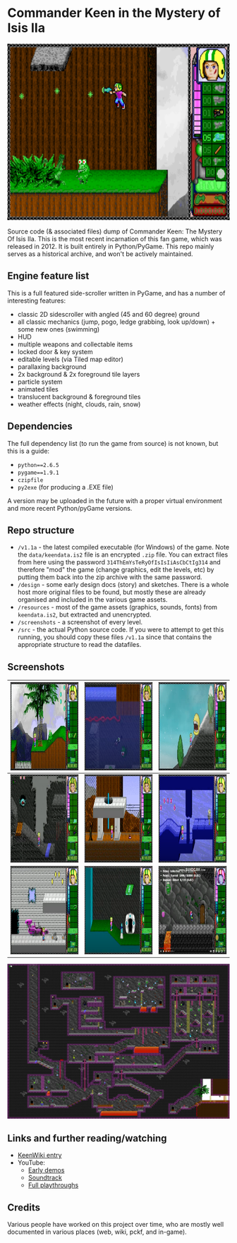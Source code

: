 # Commander Keen in the Mystery of Isis IIa

<img src="https://github.com/isonian314/commander-keen-isis-iia-1.1/blob/main/design/level1.png" height=400>

Source code (& associated files) dump of Commander Keen: The Mystery Of Isis IIa. This is the most recent incarnation of this fan game, which was released in 2012. It is built entirely in Python/PyGame. This repo mainly serves as a historical archive, and won't be actively maintained.

## Engine feature list

This is a full featured side-scroller written in PyGame, and has a number of interesting features:

* classic 2D sidescroller with angled (45 and 60 degree) ground
* all classic mechanics (jump, pogo, ledge grabbing, look up/down) + some new ones (swimming)
* HUD
* multiple weapons and collectable items
* locked door & key system
* editable levels (via Tiled map editor)
* parallaxing background
* 2x background & 2x foreground tile layers
* particle system
* animated tiles
* translucent background & foreground tiles
* weather effects (night, clouds, rain, snow)

## Dependencies

The full dependency list (to run the game from source) is not known, but this is a guide:

* `python==2.6.5`
* `pygame==1.9.1`
* `czipfile`
* `py2exe` (for producing a .EXE file)

A version may be uploaded in the future with a proper virtual environment and more recent Python/pyGame versions.

## Repo structure

* `/v1.1a` - the latest compiled executable (for Windows) of the game. Note the `data/keendata.is2` file is an encrypted `.zip` file. You can extract files from here using the password `314ThEmYsTeRyOfIsIsIiAsCbCtIg314` and therefore "mod" the game (change graphics, edit the levels, etc) by putting them back into the zip archive with the same password.
* `/design` - some early design docs (story) and sketches. There is a whole host more original files to be found, but mostly these are already organised and included in the various game assets.
* `/resources` - most of the game assets (graphics, sounds, fonts) from `keendata.is2`, but extracted and unencrypted.
* `/screenshots` - a screenshot of every level.
* `/src` - the actual Python source code. If you were to attempt to get this running, you should copy these files `/v1.1a` since that contains the appropriate structure to read the datafiles.

## Screenshots

| <img src="https://github.com/isonian314/commander-keen-isis-iia-1.1/blob/main/screenshots/lvl1.png" width=320px height=200px> | <img src="https://github.com/isonian314/commander-keen-isis-iia-1.1/blob/main/screenshots/lvl2.png" width=320px height=200px> | <img src="https://github.com/isonian314/commander-keen-isis-iia-1.1/blob/main/screenshots/lvl3.png" width=320px height=200px> |
| --- | --- | --- |
| <img src="https://github.com/isonian314/commander-keen-isis-iia-1.1/blob/main/screenshots/lvl4.png" width=320px height=200px> | <img src="https://github.com/isonian314/commander-keen-isis-iia-1.1/blob/main/screenshots/lvl5.png" width=320px height=200px> | <img src="https://github.com/isonian314/commander-keen-isis-iia-1.1/blob/main/screenshots/lvl6.png" width=320px height=200px> |
| <img src="https://github.com/isonian314/commander-keen-isis-iia-1.1/blob/main/screenshots/lvl7.png" width=320px height=200px> | <img src="https://github.com/isonian314/commander-keen-isis-iia-1.1/blob/main/screenshots/lvl8.png" width=320px height=200px> | <img src="https://github.com/isonian314/commander-keen-isis-iia-1.1/blob/main/screenshots/lvl9.png" width=320px height=200px> |

<img src="https://github.com/isonian314/commander-keen-isis-iia-1.1/blob/main/resources/maps/level9-dungeon-full.png">

## Links and further reading/watching

* [KeenWiki entry](https://keenwiki.shikadi.net/wiki/The_Mystery_of_Isis_II)
* YouTube:
  * [Early demos](https://www.youtube.com/channel/UCnbeUDjpoOFq9Fq7n0xFSwA)
  * [Soundtrack](https://www.youtube.com/playlist?list=PLYUlMHifBHYh4BUC22Qqgi501DxtAiZms)
  * [Full playthroughs](https://www.youtube.com/watch?v=LZZb_Oy38jw&list=PLwraIWFfRcQ9mtlsCNaEohsRIDCNkUxnl)
 
## Credits

Various people have worked on this project over time, who are mostly well documented in various places (web, wiki, pckf, and in-game).
